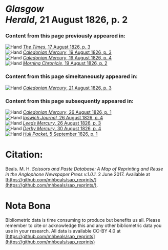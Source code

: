 # *Glasgow Herald*, 21 August 1826, p. 2  
  
### Content from this page previously appeared in:  
![Hand](http://scissorsandpaste.net/wp-content/uploads/2017/06/smallhandpointer.png) [*The Times*, 17 August 1826, p. 3](https://mhbeals.github.io/sap_html/The-Times/The-Times-17-August-1826-p-3)  
![Hand](http://scissorsandpaste.net/wp-content/uploads/2017/06/smallhandpointer.png) [*Caledonian Mercury*, 19 August 1826, p. 3](https://mhbeals.github.io/sap_html/Caledonian-Mercury/Caledonian-Mercury-19-August-1826-p-3)  
![Hand](http://scissorsandpaste.net/wp-content/uploads/2017/06/smallhandpointer.png) [*Caledonian Mercury*, 19 August 1826, p. 4](https://mhbeals.github.io/sap_html/Caledonian-Mercury/Caledonian-Mercury-19-August-1826-p-4)  
![Hand](http://scissorsandpaste.net/wp-content/uploads/2017/06/smallhandpointer.png) [*Morning Chronicle*, 19 August 1826, p. 2](https://mhbeals.github.io/sap_html/Morning-Chronicle/Morning-Chronicle-19-August-1826-p-2)  
  
### Content from this page simeltaneously appeared in:  
![Hand](http://scissorsandpaste.net/wp-content/uploads/2017/06/smallhandpointer.png) [*Caledonian Mercury*, 21 August 1826, p. 3](https://mhbeals.github.io/sap_html/Caledonian-Mercury/Caledonian-Mercury-21-August-1826-p-3)  
  
### Content from this page subsequently appeared in:  
![Hand](http://scissorsandpaste.net/wp-content/uploads/2017/06/smallhandpointer.png) [*Caledonian Mercury*, 26 August 1826, p. 1](https://mhbeals.github.io/sap_html/Caledonian-Mercury/Caledonian-Mercury-26-August-1826-p-1)  
![Hand](http://scissorsandpaste.net/wp-content/uploads/2017/06/smallhandpointer.png) [*Ipswich Journal*, 26 August 1826, p. 4](https://mhbeals.github.io/sap_html/Ipswich-Journal/Ipswich-Journal-26-August-1826-p-4)  
![Hand](http://scissorsandpaste.net/wp-content/uploads/2017/06/smallhandpointer.png) [*Leeds Mercury*, 26 August 1826, p. 3](https://mhbeals.github.io/sap_html/Leeds-Mercury/Leeds-Mercury-26-August-1826-p-3)  
![Hand](http://scissorsandpaste.net/wp-content/uploads/2017/06/smallhandpointer.png) [*Derby Mercury*, 30 August 1826, p. 4](https://mhbeals.github.io/sap_html/Derby-Mercury/Derby-Mercury-30-August-1826-p-4)  
![Hand](http://scissorsandpaste.net/wp-content/uploads/2017/06/smallhandpointer.png) [*Hull Packet*, 5 September 1826, p. 1](https://mhbeals.github.io/sap_html/Hull-Packet/Hull-Packet-5-September-1826-p-1)  


# Citation: 

Beals. M. H. *Scissors and Paste Database: A Map of Reprinting and Reuse in the Anglophone Newspaper Press v.1.0.1.* 2 June 2017. Available at [https://github.com/mhbeals/sap_reprints/](https://github.com/mhbeals/sap_reprints/). 

# Nota Bona

Bibliometric data is time consuming to produce but benefits us all. Please remember to cite or acknowledge this and any other bibliometric data you use in your research. All data is available CC-BY 4.0 at [https://github.com/mhbeals/sap_reprints](https://github.com/mhbeals/sap_reprints)